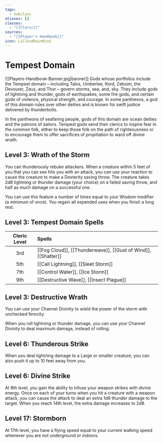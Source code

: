 ```yaml
---
tags:
  - Subclass
aliases: []
classes:
  - "[[Cleric]]"
sources:
  - "[[Player's Handbook]]"
icon: LiCloudRainWind
---
```


# Tempest Domain

![[Players-Handbook-Banner.jpg|banner]]
Gods whose portfolios include the Tempest domain – including Talos, Umberlee, Kord, Zeboim, the Devourer, Zeus, and Thor – govern storms, sea, and, sky. They include gods of lightning and thunder, gods of earthquakes, some fire gods, and certain gods of violence, physical strength, and courage. In some pantheons, a god of this domain rules over other deities and is known for swift justice delivered by thunderbolts.

In the pantheons of seafaring people, gods of this domain are ocean deities and the patrons of sailors. Tempest gods send their clerics to inspire fear in the common folk, either to keep those folk on the path of righteousness or to encourage them to offer sacrifices of propitiation to ward off divine wrath.

## Level 3: Wrath of the Storm

You can thunderously rebuke attackers. When a creature within 5 feet of you that you can see hits you with an attack, you can use your reaction to cause the creature to make a Dexterity saving throw. The creature takes 2d8 lightning or thunder damage (your choice) on a failed saving throw, and half as much damage on a successful one.

You can use this feature a number of times equal to your Wisdom modifier (a minimum of once). You regain all expended uses when you finish a long rest.

## Level 3: Tempest Domain Spells

| Cleric Level | Spells                                                        |
|:------------:|:------------------------------------------------------------- |
|     3rd      | [[Fog Cloud]], [[Thunderwave]], [[Gust of Wind]], [[Shatter]] |
|     5th      | [[Call Lightning]], [[Sleet Storm]]                           |
|     7th      | [[Control Water]], [[Ice Storm]]                              |
|     9th      | [[Destructive Wave]], [[Insect Plague]]                       |

## Level 3: Destructive Wrath

You can use your Channel Divinity to wield the power of the storm with unchecked ferocity.

When you roll lightning or thunder damage, you can use your Channel Divinity to deal maximum damage, instead of rolling.

## Level 6: Thunderous Strike

When you deal lightning damage to a Large or smaller creature, you can also push it up to 10 feet away from you.

## Level 6: Divine Strike

At 8th level, you gain the ability to infuse your weapon strikes with divine energy. Once on each of your turns when you hit a creature with a weapon attack, you can cause the attack to deal an extra 1d8 thunder damage to the target. When you reach 14th level, the extra damage increases to 2d8.

## Level 17: Stormborn

At 17th level, you have a flying speed equal to your current walking speed whenever you are not underground or indoors.

